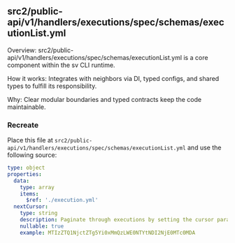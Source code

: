 ## src2/public-api/v1/handlers/executions/spec/schemas/executionList.yml

Overview: src2/public-api/v1/handlers/executions/spec/schemas/executionList.yml is a core component within the sv CLI runtime.

How it works: Integrates with neighbors via DI, typed configs, and shared types to fulfill its responsibility.

Why: Clear modular boundaries and typed contracts keep the code maintainable.

### Recreate

Place this file at `src2/public-api/v1/handlers/executions/spec/schemas/executionList.yml` and use the following source:

```yaml
type: object
properties:
  data:
    type: array
    items:
      $ref: './execution.yml'
  nextCursor:
    type: string
    description: Paginate through executions by setting the cursor parameter to a nextCursor attribute returned by a previous request. Default value fetches the first "page" of the collection.
    nullable: true
    example: MTIzZTQ1NjctZTg5Yi0xMmQzLWE0NTYtNDI2NjE0MTc0MDA

```
